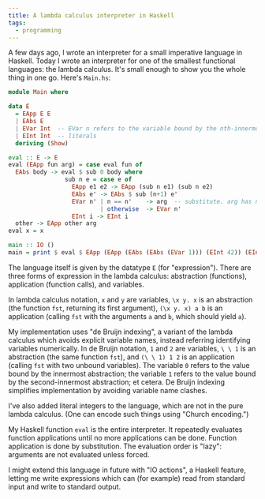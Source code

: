 ```yaml
---
title: A lambda calculus interpreter in Haskell
tags:
  - programming
---
```


A few days ago, I wrote an interpreter for a small imperative language in Haskell.
Today I wrote an interpreter for one of the smallest functional languages:
the lambda calculus.
It's small enough to show you the whole thing in one go.
Here's `Main.hs`:

```haskell
module Main where

data E
  = EApp E E
  | EAbs E
  | EVar Int  -- EVar n refers to the variable bound by the nth-innermost abstraction
  | EInt Int  -- literals
  deriving (Show)

eval :: E -> E
eval (EApp fun arg) = case eval fun of
  EAbs body -> eval $ sub 0 body where
                sub n e = case e of
                  EApp e1 e2 -> EApp (sub n e1) (sub n e2)
                  EAbs e' -> EAbs $ sub (n+1) e'
                  EVar n' | n == n'    -> arg  -- substitute. arg has no free vars.
                          | otherwise  -> EVar n'
                  EInt i -> EInt i
  other -> EApp other arg
eval x = x

main :: IO ()
main = print $ eval $ EApp (EApp (EAbs (EAbs (EVar 1))) (EInt 42)) (EInt 43)
```

The language itself is given by the datatype `E` (for "expression").
There are three forms of expression in the lambda calculus:
abstraction (functions),
application (function calls),
and variables.

In lambda calculus notation,
`x` and `y` are variables,
`\x y. x` is an abstraction (the function `fst`, returning its first argument),
`(\x y. x) a b` is an application (calling `fst` with the arguments `a` and `b`, which should yield `a`).

My implementation uses "de Bruijn indexing",
a variant of the lambda calculus which avoids explicit variable names,
instead referring identifying variables numerically.
In de Bruijn notation,
`1` and `2` are variables,
`\ \ 1` is an abstraction (the same function `fst`),
and `(\ \ 1) 1 2` is an application (calling `fst` with two unbound variables).
The variable `0` refers to the value bound by the innermost abstraction;
the variable `1` refers to the value bound by the second-innermost abstraction;
et cetera.
De Bruijn indexing simplifies implementation
by avoiding variable name clashes.

I've also added literal integers to the language,
which are not in the pure lambda calculus.
(One can encode such things using "Church encoding.")

My Haskell function `eval` is the entire interpreter.
It repeatedly evaluates function applications until no more applications can be done.
Function application is done by substitution.
The evaluation order is "lazy":
arguments are not evaluated unless forced.

I might extend this language in future with "IO actions",
a Haskell feature,
letting me write expressions which can (for example)
read from standard input
and write to standard output.
